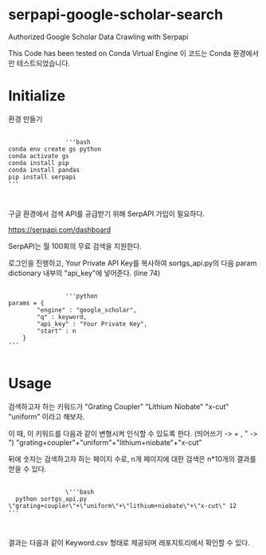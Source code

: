 # serpapi-google-scholar-search
Authorized Google Scholar Data Crawling with Serpapi

This Code has been tested on Conda Virtual Engine
이 코드는 Conda 환경에서만 테스트되었습니다.

# Initialize
환경 만들기

<pre>
        <code>
                '''bash
conda env create gs python
conda activate gs
conda install pip
conda install pandas
pip install serpapi
'''

        </code>
</pre>


구글 환경에서 검색 API를 공급받기 위해 SerpAPI 가입이 필요하다.

https://serpapi.com/dashboard

SerpAPI는 월 100회의 무료 검색을 지원한다.

로그인을 진행하고, Your Private API Key를 복사하여 sortgs_api.py의 다음 param dictionary 내부의 "api_key"에 넣어준다. (line 74)

<pre>
        <code>
                '''python
params = {
        "engine" : "google_scholar",
        "q" : keyword,
        "api_key" : "Your Private Key",
        "start" : n
    }
'''
        </code>
</pre>


# Usage

검색하고자 하는 키워드가
"Grating Coupler" "Lithium Niobate" "x-cut" "uniform" 이라고 해보자.

이 때, 이 키워드를 다음과 같이 변형시켜 인식할 수 있도록 한다. (띄어쓰기 -> + , " -> \")
\"grating+coupler\"+\"uniform\"+\"lithium+niobate\"+\"x-cut\"

뒤에 숫자는 검색하고자 하는 페이지 수로, n개 페이지에 대한 검색은 n*10개의 결과를 얻을 수 있다.

<pre>
        <code>
                \'''bash 
  python sortgs_api.py \"grating+coupler\"+\"uniform\"+\"lithium+niobate\"+\"x-cut\" 12
'''

        </code>
</pre>

결과는 다음과 같이 Keyword.csv 형태로 제공되며 레포지토리에서 확인할 수 있다.
